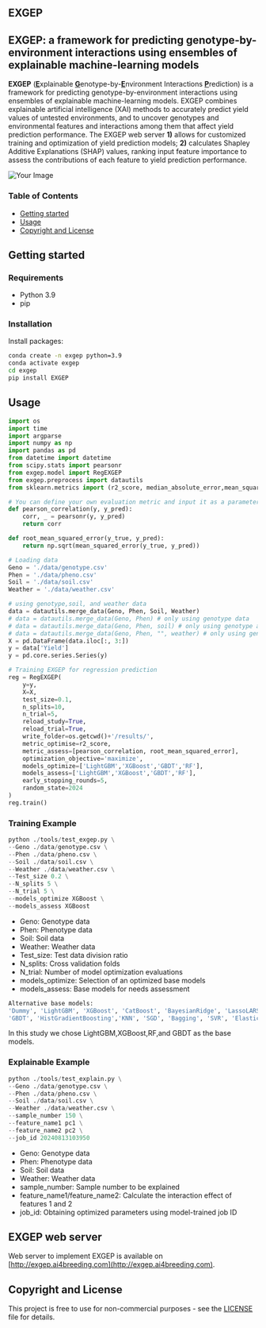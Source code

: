 ## EXGEP
## EXGEP: a framework for predicting genotype-by-environment interactions using ensembles of explainable machine-learning models
<strong>EXGEP</strong> (<strong><u>E</u></strong>xplainable <strong><u>G</u></strong>enotype-by-<strong><u>E</u></strong>nvironment Interactions <strong><u>P</u></strong>rediction) is a framework for predicting genotype-by-environment interactions using ensembles of explainable machine-learning models. EXGEP combines explainable artificial intelligence (XAI) methods to accurately predict yield values of untested environments, and to uncover genotypes and environmental features and interactions among them that affect yield prediction performance. The EXGEP web server <strong>1)</strong> allows for customized training and optimization of yield prediction models; <strong>2)</strong> calculates Shapley Additive Explanations (SHAP) values, ranking input feature importance to assess the contributions of each feature to yield prediction performance.

<img src="./tools/EXGEP.svg" alt="Your Image" style="max-width: 100%;">

### Table of Contents
- [Getting started](#Getting-started)
- [Usage](#usage)
- [Copyright and License](#copyright-and-license)

## Getting started

### Requirements
 
 - Python 3.9
 - pip

### Installation
Install packages:
```bash
conda create -n exgep python=3.9
conda activate exgep
cd exgep
pip install EXGEP
```

## Usage

```python
import os
import time
import argparse
import numpy as np
import pandas as pd
from datetime import datetime
from scipy.stats import pearsonr
from exgep.model import RegEXGEP
from exgep.preprocess import datautils
from sklearn.metrics import (r2_score, median_absolute_error,mean_squared_error)

# You can define your own evaluation metric and input it as a parameter into RegEXGEP
def pearson_correlation(y, y_pred):
    corr, _ = pearsonr(y, y_pred)
    return corr

def root_mean_squared_error(y_true, y_pred):
    return np.sqrt(mean_squared_error(y_true, y_pred))

# Loading data
Geno = './data/genotype.csv'
Phen = './data/pheno.csv'
Soil = './data/soil.csv'
Weather = './data/weather.csv'

# using genotype,soil, and weather data
data = datautils.merge_data(Geno, Phen, Soil, Weather)
# data = datautils.merge_data(Geno, Phen) # only using genotype data
# data = datautils.merge_data(Geno, Phen, soil) # only using genotype and soil data
# data = datautils.merge_data(Geno, Phen, "", weather) # only using genotype and weather data
X = pd.DataFrame(data.iloc[:, 3:])
y = data['Yield']
y = pd.core.series.Series(y)

# Training EXGEP for regression prediction
reg = RegEXGEP(
    y=y,
    X=X, 
    test_size=0.1, 
    n_splits=10, 
    n_trial=5, 
    reload_study=True,
    reload_trial=True, 
    write_folder=os.getcwd()+'/results/', 
    metric_optimise=r2_score, 
    metric_assess=[pearson_correlation, root_mean_squared_error],
    optimization_objective='maximize', 
    models_optimize=['LightGBM','XGBoost','GBDT','RF'], 
    models_assess=['LightGBM','XGBoost','GBDT','RF'], 
    early_stopping_rounds=5, 
    random_state=2024
)
reg.train()
```

### Training Example
```python
python ./tools/test_exgep.py \
--Geno ./data/genotype.csv \
--Phen ./data/pheno.csv \
--Soil ./data/soil.csv \
--Weather ./data/weather.csv \
--Test_size 0.2 \
--N_splits 5 \
--N_trial 5 \
--models_optimize XGBoost \
--models_assess XGBoost
```

 - Geno: Genotype data
 - Phen: Phenotype data
 - Soil: Soil data
 - Weather: Weather data
 - Test_size: Test data division ratio
 - N_splits: Cross validation folds
 - N_trial: Number of model optimization evaluations
 - models_optimize: Selection of an optimized base models
 - models_assess: Base models for needs assessment
 
```bash
Alternative base models:
'Dummy', 'LightGBM', 'XGBoost', 'CatBoost', 'BayesianRidge', 'LassoLARS', 'AdaBoost', 
'GBDT', 'HistGradientBoosting','KNN', 'SGD', 'Bagging', 'SVR', 'ElasticNet', 'RF'
```
In this study we chose LightGBM,XGBoost,RF,and GBDT as the base models.
            
### Explainable Example
```python
python ./tools/test_explain.py \
--Geno ./data/genotype.csv \
--Phen ./data/pheno.csv \
--Soil ./data/soil.csv \
--Weather ./data/weather.csv \
--sample_number 150 \
--feature_name1 pc1 \
--feature_name2 pc2 \
--job_id 20240813103950
```
 - Geno: Genotype data
 - Phen: Phenotype data
 - Soil: Soil data
 - Weather: Weather data
 - sample_number: Sample number to be explained
 - feature_name1/feature_name2: Calculate the interaction effect of features 1 and 2
 - job_id: Obtaining optimized parameters using model-trained job ID

## EXGEP web server
Web server to implement EXGEP is available on [http://exgep.ai4breeding.com](http://exgep.ai4breeding.com).

## Copyright and License
This project is free to use for non-commercial purposes - see the [LICENSE](LICENSE) file for details.
